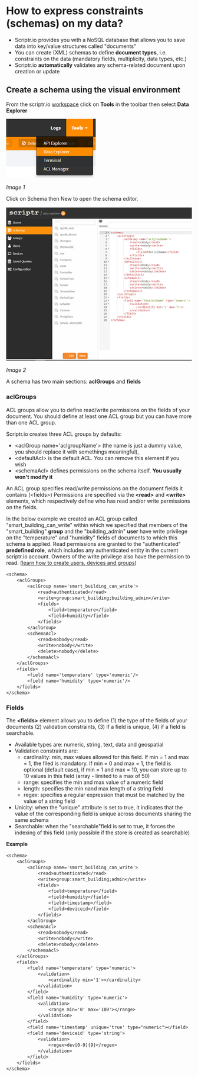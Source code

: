 # How to express constraints (schemas) on my data?

- Scriptr.io provides you with a NoSQL database that allows you to save data into key/value structures called "documents"
- You can create (XML) schemas to define **document types**, i.e. constraints on the data (mandatory fields, multiplicity, data types, etc.)
- Scriptr.io **automatically** validates any schema-related document upon creation or update

## Create a schema using the visual environment

From the scriptr.io [workspace](https://www.scriptr.io/workspace) click on **Tools** in the toolbar then select **Data Explorer**

![Open Data Explorer](./images/open_data_explorer.png)

*Image 1*

Click on Schema then New to open the schema editor.

![Open Schema Editor](./images/new_schema.png)

*Image 2*

A schema has two main sections: **aclGroups** and **fields**

### aclGroups 

ACL groups allow you to define read/write permissions on the fields of your document. You should define at least one ACL group but you can have more than one ACL group. 

Scriptr.io creates three ACL groups by defaults: 
- &lt;aclGroup name='aclgroupName'&gt; (the name is just a dummy value, you should replace it with somethings meaningful), 
- &lt;defaultAcl&gt; is the default ACL. You can remove this element if you wish
- &lt;schemaAcl&gt; defines permissions on the schema itself. **You usually won't modify it**

An ACL group specifies read/write permissions on the document fields it contains (&lt;fields&gt;)
Permissions are specified via the **&lt;read&gt;** and **&lt;write&gt;** elements, which respectively define who has read and/or write permissions on the fields.

In the below example we created an ACL group called "smart_building_can_write" within which we specified that members of the "smart_building" **group** and the "building_admin" **user** have write privilege on the "temperature" and "humidity" fields of documents to which this schema is applied. Read permissions are granted to the "authenticated" **predefined role**, which includes any authenticated entity in the current scriptr.io account. Owners of the write privilege also have the permission to read.
([learn how to create users, devices and groups](../acl/create_devices_groups.md))

```
<schema>
	<aclGroups>
		<aclGroup name='smart_building_can_write'>
			<read>authenticated</read>
			<write>group:smart_building;building_admin</write>
			<fields>
				<field>temperature</field>
				<field>humidity</field>
			</fields>
		</aclGroup>
		<schemaAcl>
			<read>nobody</read>
			<write>nobody</write>
			<delete>nobody</delete>
		</schemaAcl>
	</aclGroups>
	<fields>
		<field name='temperature' type='numeric'/>
		<field name='humidity' type='numeric'/>
	</fields>
</schema>
```

### Fields

The **&lt;fields&gt;** element allows you to define (1) the type of the fields of your documents (2) validation constraints, (3) if a field is unique, (4) if a field is searchable.

- Available types are: numeric, string, text, data and geospatial
- Validation constraints are: 
  - cardinality: min, max values allowed for this field. If min = 1 and max = 1, the filed is mandatory. If min = 0 and max = 1, the field is optional (default case), if min = 1 and max = 10, you can store up to 10 values in this field (array - limited to a max of 50)
  - range: specifies the min and max value of a numeric field
  - length: specifies the min nand max length of a string field
  - regex: specifies a regular expression that must be matched by the value of a string field
- Unicity: when the "unique" attribute is set to true, it indicates that the value of the corresponding field is unique across documents sharing the same schema
- Searchable: when the "searchable"field is set to true, it forces the indexing of this field (only possible if the store is created as searchable)

**Example**
```
<schema>
	<aclGroups>
		<aclGroup name='smart_building_can_write'>
			<read>authenticated</read>
			<write>group:smart_building;admin</write>
			<fields>
				<field>temperature</field>
				<field>humidity</field>
				<field>timestamp</field>
				<field>deviceid</field>
			</fields>
		</aclGroup>
		<schemaAcl>
			<read>nobody</read>
			<write>nobody</write>
			<delete>nobody</delete>
		</schemaAcl>
	</aclGroups>
	<fields>
		<field name='temperature' type='numeric'>
		    <validation>
		        <cardinality min='1'></cardinality>
		    </validation>
		</field>
		<field name='humidity' type='numeric'>
		    <validation>
		        <range min='0' max='100'></range>
		    </validation>
		</field>
		<field name='timestamp' unique='true' type="numeric"></field>
		<field name='deviceid' type='string'>
		    <validation>
		        <regex>dev[0-9]{9}</regex>
		    </validation>
		</field>
	</fields>
</schema>
```

